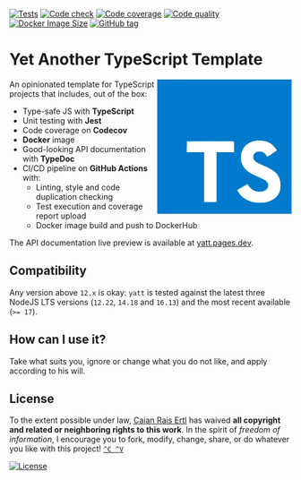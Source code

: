 [![Tests][gh-tc-shield]][gh-tc-url]
[![Code check][gh-cc-shield]][gh-cc-url]
[![Code coverage][codecov-shield]][codecov-url]
[![Code quality][lgtm-shield]][lgtm-url]
[![Docker Image Size][docker-img-size-shield]][docker-url]
[![GitHub tag][tag-shield]][tag-url]

# Yet Another TypeScript Template

<img src="logo.svg" height="240px" align="right"/>

An opinionated template for TypeScript projects that includes, out of the box:

- Type-safe JS with __TypeScript__
- Unit testing with __Jest__
- Code coverage on __Codecov__
- __Docker__ image
- Good-looking API documentation with __TypeDoc__
- CI/CD pipeline on __GitHub Actions__ with:
    - Linting, style and code duplication checking
    - Test execution and coverage report upload
    - Docker image build and push to DockerHub

The API documentation live preview is available at [yatt.pages.dev](https://yatt.pages.dev).

[gh-tc-shield]: https://img.shields.io/github/workflow/status/caian-org/yatt/test-with-cov?label=tests&logo=github&style=flat-square
[gh-tc-url]: https://github.com/caian-org/yatt/actions/workflows/test-with-cov.yml

[gh-cc-shield]: https://img.shields.io/github/workflow/status/caian-org/yatt/code-check?label=code%20check&logo=github&style=flat-square
[gh-cc-url]: https://github.com/caian-org/yatt/actions/workflows/code-check.yml

[codecov-shield]: https://img.shields.io/codecov/c/github/caian-org/yatt.svg?logo=codecov&logoColor=FFF&style=flat-square
[codecov-url]: https://codecov.io/gh/caian-org/yatt

[lgtm-shield]: https://img.shields.io/lgtm/grade/javascript/g/caian-org/yatt.svg?logo=lgtm&style=flat-square
[lgtm-url]: https://lgtm.com/projects/g/caian-org/yatt/context:javascript

[docker-img-size-shield]: https://img.shields.io/docker/image-size/caian/yatt?sort=semver&logo=docker&logoColor=FFF&style=flat-square
[docker-url]: https://hub.docker.com/r/caian/yatt

[tag-shield]: https://img.shields.io/github/tag/caian-org/yatt.svg?logo=git&logoColor=FFF&style=flat-square
[tag-url]: https://github.com/caian-org/yatt/releases


## Compatibility

Any version above `12.x` is okay: `yatt` is tested against the latest three
NodeJS LTS versions (`12.22`, `14.18` and `16.13`) and the most recent
available (`>= 17`).


## How can I use it?

Take what suits you, ignore or change what you do not like, and apply according
to his will.


## License

To the extent possible under law, [Caian Rais Ertl][me] has waived __all
copyright and related or neighboring rights to this work__. In the spirit of
_freedom of information_, I encourage you to fork, modify, change, share, or do
whatever you like with this project! [`^C ^V`][kopimi]

[![License][cc-shield]][cc-url]

[me]: https://github.com/caiertl
[cc-shield]: https://forthebadge.com/images/badges/cc-0.svg
[cc-url]: http://creativecommons.org/publicdomain/zero/1.0

[kopimi]: https://kopimi.com
